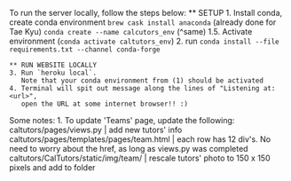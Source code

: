 To run the server locally, follow the steps below:
	** SETUP
	1. Install conda, create conda environment
		`brew cask install anaconda` (already done for Tae Kyu)
		`conda create --name calcutors_env` (^same)
	1.5. Activate environment (`conda activate caltutors_env`)
	2. run `conda install --file requirements.txt --channel conda-forge`

	** RUN WEBSITE LOCALLY
	3. Run `heroku local`. 
	   Note that your conda environment from (1) should be activated
	4. Terminal will spit out message along the lines of "Listening at: <url>",
	   open the URL at some internet browser!! :)  

Some notes:
	1. To update 'Teams' page, update the following: 
			caltutors/pages/views.py						| add new tutors' info
			caltutors/pages/templates/pages/team.html		| each row has 12 div's. No need to worry about the href, as long as views.py was completed
			caltutors/CalTutors/static/img/team/			| rescale tutors' photo to 150 x 150 pixels and add to folder

